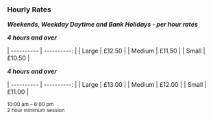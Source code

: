 ### Hourly Rates

***Weekends, Weekday Daytime and Bank Holidays - per hour rates***

***4 hours and over***

| ---------- | ----------: |
| Large      | £12.50         |
| Medium     | £11.50         |
| Small      | £10.50         |

***4 hours and over***

| ---------- | ----------: |
| Large      | £13.00         |
| Medium     | £12.00         |
| Small      | £11.00         |


<small>10:00 am – 6:00 pm<br/>2 hour minimum session<br/></small>


